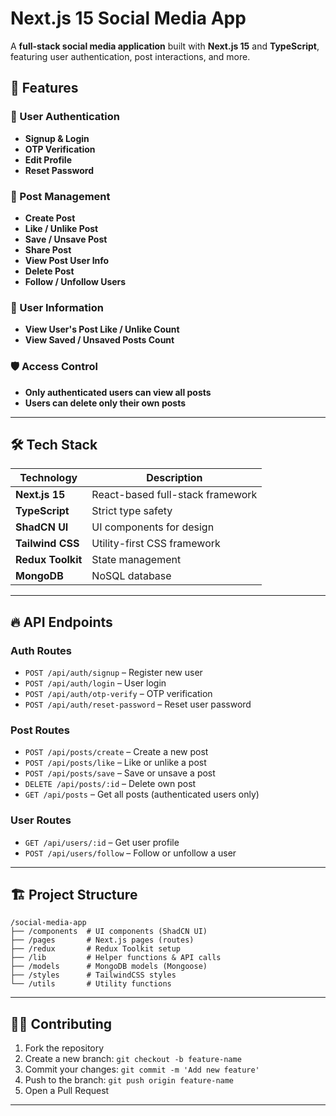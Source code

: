 # Next.js 15 Social Media App

A **full-stack social media application** built with **Next.js 15** and **TypeScript**, featuring user authentication, post interactions, and more.

## 🚀 Features

### 🔐 User Authentication

-   **Signup & Login**
-   **OTP Verification**
-   **Edit Profile**
-   **Reset Password**

### 📢 Post Management

-   **Create Post**
-   **Like / Unlike Post**
-   **Save / Unsave Post**
-   **Share Post**
-   **View Post User Info**
-   **Delete Post**
-   **Follow / Unfollow Users**

### 👤 User Information

-   **View User's Post Like / Unlike Count**
-   **View Saved / Unsaved Posts Count**

### 🛡️ Access Control

-   **Only authenticated users can view all posts**
-   **Users can delete only their own posts**

---

## 🛠️ Tech Stack

| Technology        | Description                      |
| ----------------- | -------------------------------- |
| **Next.js 15**    | React-based full-stack framework |
| **TypeScript**    | Strict type safety               |
| **ShadCN UI**     | UI components for design         |
| **Tailwind CSS**  | Utility-first CSS framework      |
| **Redux Toolkit** | State management                 |
| **MongoDB**       | NoSQL database                   |

---

## 🔥 API Endpoints

### Auth Routes

-   `POST /api/auth/signup` – Register new user
-   `POST /api/auth/login` – User login
-   `POST /api/auth/otp-verify` – OTP verification
-   `POST /api/auth/reset-password` – Reset user password

### Post Routes

-   `POST /api/posts/create` – Create a new post
-   `POST /api/posts/like` – Like or unlike a post
-   `POST /api/posts/save` – Save or unsave a post
-   `DELETE /api/posts/:id` – Delete own post
-   `GET /api/posts` – Get all posts (authenticated users only)

### User Routes

-   `GET /api/users/:id` – Get user profile
-   `POST /api/users/follow` – Follow or unfollow a user

---

## 🏗️ Project Structure

```
/social-media-app
├── /components  # UI components (ShadCN UI)
├── /pages       # Next.js pages (routes)
├── /redux       # Redux Toolkit setup
├── /lib         # Helper functions & API calls
├── /models      # MongoDB models (Mongoose)
├── /styles      # TailwindCSS styles
└── /utils       # Utility functions
```

---

## 👨‍💻 Contributing

1. Fork the repository
2. Create a new branch: `git checkout -b feature-name`
3. Commit your changes: `git commit -m 'Add new feature'`
4. Push to the branch: `git push origin feature-name`
5. Open a Pull Request

---
